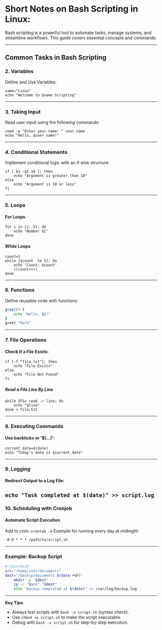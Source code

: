 # Short Notes on Bash Scripting in Linux:
Bash scripting is a powerful tool to automate tasks, manage systems, and streamline workflows. This guide covers essential concepts and commands. 

---
## Common Tasks in Bash Scripting 
### **2. Variables**
Define and Use Variables:
```
name="Linux"
echo "Welcome to $name Scripting"
```
---
### **3. Taking Input**

Read user input using the following commands:  
```
read -p "Enter your name: " user_name
echo "Hello, $user_name!"
````
---
### **4. Conditional Statements**  

Implement conditional logic with an if-else structure:  
```
if [ $1 -gt 10 ]; then
    echo "Argument is greater than 10"
else
    echo "Argument is 10 or less"
fi
```
---
### **5. Loops**
#### **For Loops**
```
for i in {1..5}; do
	echo "Number $i"
done
```
#### **While Loops**
```
count=1 
while [$count -le 5]; do
	echo "Count: $count"
	((count++))
done 
```
---
### **6. Functions**  

Define reusable code with functions:  
```bash
greet() {
    echo "Hello, $1!"
}
greet "Mark"
```
---
### **7. File Operations** 
#### **Check if a File Exists:**
```
if [-f "file.txt"]; then
	echo "File Exists"
else
	echo "File Not Found"
fi
```
##### **Read a File Line By Line**
```
while IFS= read -r line; do 
	echo "$line"
done < file.txt
```
---
### **8. Executing Commands**
#### **Use backticks or '$(...)':**
```
current_date=$(date)
echo "Today's date is $current_date"
```
---
### **9. Logging**
#### **Redirect Output to a Log File:**
```echo "Task completed at $(date)" >> script.log```
---
### **10. Scheduling with Cronjob**
#### **Automate Script Execution**
Add to cron:
	```
	crontab -e
	```
Example for running every day at midnight:
```
 0 0 * * * /path/to/script.sh
 ```
---


### **Example: Backup Script**

```bash
#!/bin/bash
src="/home/user/documents"
dest="/backup/documents_$(date +%F)"
	mkdir -p "$dest"
	cp -r "$src" "$dest"
	echo "Backup completed at $(date)" >> /var/log/backup.log

```
---

**Key Tips**:

- Always test scripts with `bash -n script.sh` (syntax check).
- Use `chmod +x script.sh` to make the script executable.
- Debug with `bash -x script.sh` for step-by-step execution.
